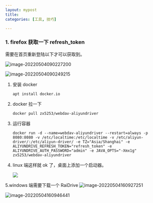 ```yaml
---
layout: mypost
title: 
categories: [工具, 技巧]

---
```


### 1. firefox 获取一下 refresh_token

需要在首页重新登陆以下才可以获取到。

![image-20220504090227200](image-20220504090227200.png)

![image-20220504090249215](image-20220504090249215.png)

1. 安装 docker

   ```
   apt install docker.io
   ```

   

2. docker 拉一下

   ```
   docker pull zx5253/webdav-aliyundriver
   ```

3. 运行容器

   ```
   docker run -d --name=webdav-aliyundriver --restart=always -p 8080:8080 -v /etc/localtime:/etc/localtime -v /etc/aliyun-driver/:/etc/aliyun-driver/ -e TZ="Asia/Shanghai" -e ALIYUNDRIVE_REFRESH_TOKEN="refresh_token" -e ALIYUNDRIVE_AUTH_PASSWORD="admin" -e JAVA_OPTS="-Xmx1g" zx5253/webdav-aliyundriver
   ```

4. linux 端这样就 ok 了，桌面上添加一个启动器。

   ![](image-20220504160331502.png)

5.windows 端需要下载一个 RaiDrive
   ![image-20220504160927251](image-20220504160927251.png)

   ![image-20220504160946441](image-20220504160946441.png)
